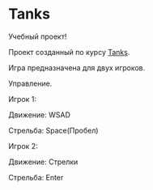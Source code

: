# Tanks
Учебный проект!

Проект созданный по курсу [Tanks](https://learn.unity.com/project/tanks-tutorial?uv=5.x).

Игра предназначена для двух игроков.

Управление.

Игрок 1:

  Движение: WSAD 
  
  Стрельба: Space(Пробел)
  
Игрок 2:

  Движение: Стрелки 
  
  Стрельба: Enter
  
